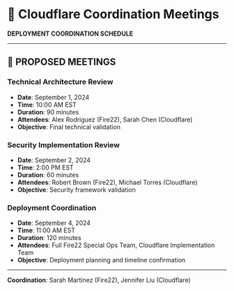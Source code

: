 # 📅 Cloudflare Coordination Meetings

**DEPLOYMENT COORDINATION SCHEDULE**

---

## 🤝 **PROPOSED MEETINGS**

### **Technical Architecture Review**

- **Date**: September 1, 2024
- **Time**: 10:00 AM EST
- **Duration**: 90 minutes
- **Attendees**: Alex Rodriguez (Fire22), Sarah Chen (Cloudflare)
- **Objective**: Final technical validation

### **Security Implementation Review**

- **Date**: September 2, 2024
- **Time**: 2:00 PM EST
- **Duration**: 60 minutes
- **Attendees**: Robert Brown (Fire22), Michael Torres (Cloudflare)
- **Objective**: Security framework validation

### **Deployment Coordination**

- **Date**: September 4, 2024
- **Time**: 11:00 AM EST
- **Duration**: 120 minutes
- **Attendees**: Full Fire22 Special Ops Team, Cloudflare Implementation Team
- **Objective**: Deployment planning and timeline confirmation

---

**Coordination**: Sarah Martinez (Fire22), Jennifer Liu (Cloudflare)
